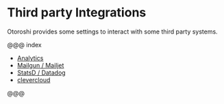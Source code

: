 # Third party Integrations

Otoroshi provides some settings to interact with some third party systems.

@@@ index

* [Analytics](./analytics.md)
* [Mailgun / Mailjet](./mailgun.md)
* [StatsD / Datadog](./statsd.md)
* [clevercloud](./clevercloud.md)

@@@
